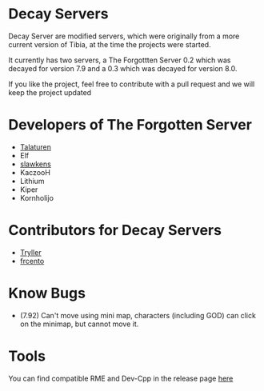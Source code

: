 # Decay Servers
Decay Server are modified servers, which were originally from a more current version of Tibia, at the time the projects were started.

It currently has two servers, a The Forgottten Server 0.2 which was decayed for version 7.9 and a 0.3 which was decayed for version 8.0.

If you like the project, feel free to contribute with a pull request and we will keep the project updated

# Developers of The Forgotten Server

- [Talaturen](https://github.com/MarkSamman)
- Elf
- [slawkens](https://github.com/slawkens)
- KaczooH
- Lithium
- Kiper
- Kornholijo

# Contributors for Decay Servers
- [Tryller](https://github.com/jprzimba)
- [frcento](https://github.com/frcento)

# Know Bugs
- (7.92) Can't move using mini map, characters (including GOD) can click on the minimap, but cannot move it.

# Tools
You can find compatible RME and Dev-Cpp in the release page [here](https://github.com/jprzimba/decayservers/releases/tag/v1.0.0)